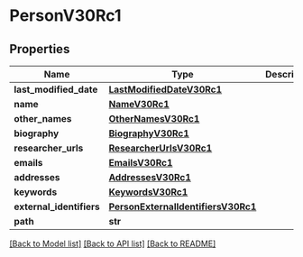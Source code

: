 # PersonV30Rc1

## Properties
Name | Type | Description | Notes
------------ | ------------- | ------------- | -------------
**last_modified_date** | [**LastModifiedDateV30Rc1**](LastModifiedDateV30Rc1.md) |  | [optional] 
**name** | [**NameV30Rc1**](NameV30Rc1.md) |  | [optional] 
**other_names** | [**OtherNamesV30Rc1**](OtherNamesV30Rc1.md) |  | [optional] 
**biography** | [**BiographyV30Rc1**](BiographyV30Rc1.md) |  | [optional] 
**researcher_urls** | [**ResearcherUrlsV30Rc1**](ResearcherUrlsV30Rc1.md) |  | [optional] 
**emails** | [**EmailsV30Rc1**](EmailsV30Rc1.md) |  | [optional] 
**addresses** | [**AddressesV30Rc1**](AddressesV30Rc1.md) |  | [optional] 
**keywords** | [**KeywordsV30Rc1**](KeywordsV30Rc1.md) |  | [optional] 
**external_identifiers** | [**PersonExternalIdentifiersV30Rc1**](PersonExternalIdentifiersV30Rc1.md) |  | [optional] 
**path** | **str** |  | [optional] 

[[Back to Model list]](../README.md#documentation-for-models) [[Back to API list]](../README.md#documentation-for-api-endpoints) [[Back to README]](../README.md)

